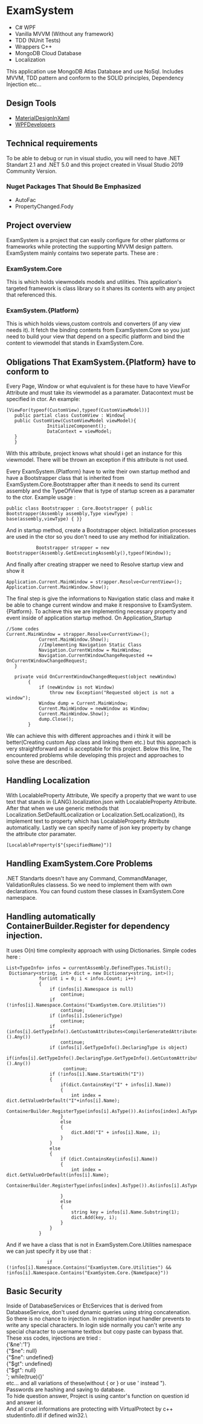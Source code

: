 
# **ExamSystem**
- C# WPF
- Vanilla MVVM (Without any framework)
- TDD (NUnit Tests)
- Wrappers C++
- MongoDB Cloud Database
- Localization

This application use MongoDB Atlas Database and use NoSql. Includes MVVM, TDD pattern and conform to the SOLID principles, Dependency Injection etc...
## Design Tools
- [MaterialDesignInXaml](https://github.com/MaterialDesignInXAML/MaterialDesignInXamlToolkit)
- [WPFDevelopers](https://github.com/WPFDevelopersOrg/WPFDevelopers)

## Technical requirements
To be able to debug or run in visual studio, you will need to have .NET Standart 2.1 and .NET 5.0 and this project created in Visual Studio 2019 Community Version. 
### Nuget Packages That Should Be Emphasized
- AutoFac
- PropertyChanged.Fody
## Project overview
ExamSystem is a project that can easily configure for other platforms or frameworks while protecting the supporting MVVM design pattern. ExamSystem mainly contains two seperate parts. These are : 
### ExamSystem.Core
This is which holds viewmodels models and utilities. This application's targeted framework is class library so it shares its contents with any project that referenced this.
### ExamSystem.{Platform}
This is which holds views,custom controls and converters (if any view needs it). It fetch the binding contents from ExamSystem.Core so you just need to build your view that depend on a specific platform and bind the content to viewmodel that stands in ExamSystem.Core. 

## Obligations That ExamSystem.{Platform} have to conform to

Every Page, Window or what equivalent is for these have to have ViewFor Attribute and must take its viewmodel as a paramater. Datacontext must be specified in ctor. An example:

```
[ViewFor(typeof(CustomView),typeof(CustomViewModel))]
   public partial class CustomView : Window{
   public CustomView(CustomViewModel viewModel){
               InitializeComponent();
               DataContext = viewModel;
   }
   }
```

With this attribute, project knows what should i get an instance for this viewmodel. There will be thrown an exception if this attribute is not used.

Every ExamSystem.{Platform} have to write their own startup method and have a Bootstrapper class that is inherited from ExamSystem.Core.Bootstrapper after than it needs to send its current assembly and the TypeOfView that is type of startup screen as a paramater to the ctor. Example usage :

`public class Bootstrapper : Core.Bootstrapper
    {
        public Bootstrapper(Assembly assembly,Type viewType) : base(assembly,viewType)
        {
        }}`
        
And in startup method, create a Bootstrapper object. Initialization processes are used in the ctor so you don't need to use any method for initialization.

 `            Bootstrapper strapper = new Bootstrapper(Assembly.GetExecutingAssembly(),typeof(Window));
`

And finally after creating strapper we need to Resolve startup view and show it

`
Application.Current.MainWindow = strapper.Resolve<CurrentView>();
            Application.Current.MainWindow.Show();
`

The final step is give the informations to Navigation static class and make it be able to change current window and make it responsive to ExamSystem.{Platform}. To achieve this we are implementing necessary property and event inside of application startup method. On Application_Startup
```
//Some codes
Current.MainWindow = strapper.Resolve<CurrentView>();
            Current.MainWindow.Show();
            //Implementing Navigation Static Class
            Navigation.CurrentWindow = MainWindow;
            Navigation.CurrentWindowChangeRequested += OnCurrentWindowChangedRequest;
   }
   
   private void OnCurrentWindowChangedRequest(object newWindow)
        {
            if (newWindow is not Window)
                throw new Exception("Requested object is not a window");
            Window dump = Current.MainWindow;
            Current.MainWindow = newWindow as Window;
            Current.MainWindow.Show();
            dump.Close();
        }
```
We can achieve this with different approaches and i think it will be better(Creating custom App class and linking them etc.) but this approach is very straightforward and is acceptable for this project. Below this line, The encountered problems while developing this project and approaches to solve these are described.

## Handling Localization
With LocalableProperty Attribute, We specify a property that we want to use text that stands in {LANG}.localization.json with LocalableProperty Attribute. After that when we use generic methods that Localization.SetDefaultLocalization or Localization.SetLocalization(), its implement text to property which has LocalableProperty Attribute automatically. Lastly we can specify name of json key property by change the attribute ctor paramater.

`[LocalableProperty($"{specifiedName}")]`

## Handling ExamSystem.Core Problems
.NET Standarts doesn't have any Command, CommandManager, ValidationRules classess. So we need to implement them with own declarations. You can found custom these classes in ExamSystem.Core namespace.

## Handling automatically ContainerBuilder.Register for dependency injection.
It uses O(n) time complexity approach with using Dictionaries. Simple codes here : 
```           
List<TypeInfo> infos = currentAssembly.DefinedTypes.ToList();
 Dictionary<string, int> dict = new Dictionary<string, int>();
            for(int i = 0; i < infos.Count; i++)
            {
                if (infos[i].Namespace is null)
                    continue;
                if (!infos[i].Namespace.Contains("ExamSystem.Core.Utilities"))
                    continue;
                if (infos[i].IsGenericType)
                    continue;
                if (infos[i].GetTypeInfo().GetCustomAttributes<CompilerGeneratedAttribute>().Any())
                    continue;
                if (infos[i].GetTypeInfo().DeclaringType is object) 
                    if(infos[i].GetTypeInfo().DeclaringType.GetTypeInfo().GetCustomAttributes<CompilerGeneratedAttribute>().Any())
                     continue;
                if (!infos[i].Name.StartsWith("I"))
                {
                    if(dict.ContainsKey("I" + infos[i].Name))
                    {
                        int index = dict.GetValueOrDefault("I"+infos[i].Name);
                        ContainerBuilder.RegisterType(infos[i].AsType()).As(infos[index].AsType());
                    }
                    else
                    {
                        dict.Add("I" + infos[i].Name, i);
                    }
                }
                else
                {
                    if (dict.ContainsKey(infos[i].Name))
                    {
                        int index = dict.GetValueOrDefault(infos[i].Name);
                        ContainerBuilder.RegisterType(infos[index].AsType()).As(infos[i].AsType());

                    }
                    else
                    {
                        string key = infos[i].Name.Substring(1);
                        dict.Add(key, i);
                    }
                }
            }
```

And if we have a class that is not in ExamSystem.Core.Utilities namespace we can just specify it by use that : 

`                if (!infos[i].Namespace.Contains("ExamSystem.Core.Utilities") && !infos[i].Namespace.Contains("ExamSystem.Core.{NameSpace}"))
`

## Basic Security
Inside of DatabaseServices or EtcServices that is derived from DatabaseService, don't used dynamic queries using string concatenation. So there is no chance to injection. In registration input handler prevents to write any special characters. In login side normally you can't write any special character to username textbox but copy paste can bypass that. These xss codes, injections are tried : \
{'&ne':'1'}\
{"$ne": null}\
{"$ne": undefined}\
{"$gt": undefined}\
{"$gt": null}\
'; while(true){}'\
etc... and all variations of these(without { or } or use ' instead ").\
Passwords are hashing and saving to database.\
To hide question answer, Project is using cantor's function on question id and answer id.\
And all cruel informations are protecting with VirtualProtect by c++ studentinfo.dll if defined win32.\


